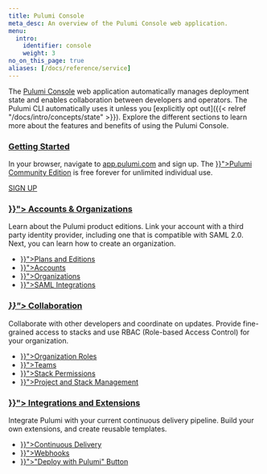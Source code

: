 ```yaml
---
title: Pulumi Console
meta_desc: An overview of the Pulumi Console web application.
menu:
  intro:
    identifier: console
    weight: 3
no_on_this_page: true
aliases: [/docs/reference/service]
---
```


The [Pulumi Console](https://app.pulumi.com) web application automatically manages deployment state and enables collaboration between developers and operators. The Pulumi CLI automatically uses it unless you [explicitly opt out]({{< relref "/docs/intro/concepts/state" >}}). Explore the different sections to learn more about the features and benefits of using the Pulumi Console.

<div class="md:flex flex-row mt-6 mb-6">
    <div class="w-1/2 border-solid border-t-2 border-gray-200">
        <h3 class="no-anchor pt-4"><a href="https://app.pulumi.com" target="_blank"><i class="fas fa-angle-right pr-2"></i> Getting Started</a></h3>
        <p>
            In your browser, navigate to <a href="https://app.pulumi.com" target="_blank">app.pulumi.com</a> and sign up. The <a href="{{< relref "/docs/intro/console/accounts-and-organizations/editions#community-edition" >}}">Pulumi Community Edition</a> is free forever
            for unlimited individual use.
        </p>
            <a class="btn btn-secondary" href="https://app.pulumi.com/signup" target="_blank">SIGN UP</a>
    </div>
    <div class="w-1/2 border-solid ml-4 border-t-2 border-gray-200">
        <h3 class="no-anchor pt-4"><a href="{{< relref "/docs/intro/console/accounts-and-organizations" >}}"><i class="fas fa-user-circle pr-2"></i> Accounts & Organizations</a></h3>
        <p>Learn about the Pulumi product editions. Link your account with a third party identity provider, including one that is compatible with SAML 2.0. Next, you can learn how to create an organization.
        <ul class="p2">
            <li><a href="{{< relref "/docs/intro/console/accounts-and-organizations/editions" >}}">Plans and Editions</a></li>
            <li><a href="{{< relref "/docs/intro/console/accounts-and-organizations/accounts" >}}">Accounts</a></li>
            <li><a href="{{< relref "/docs/intro/console/accounts-and-organizations/organizations" >}}">Organizations</a></li>
            <li><a href="{{< relref "/docs/guides/saml" >}}">SAML Integrations</a></li>
        </ul>
    </div>
</div>

<div class="md:flex flex-row mt-6 mb-6">
    <div class="w-1/2 border-solid border-t-2 border-gray-200">
        <h3 class="no-anchor pt-4"><i class="fas fa-users pr-2"><a href="{{< relref "/docs/intro/console/collaboration" >}}"></i> Collaboration</a></h3>
        <p>
            Collaborate with other developers and coordinate on updates. Provide fine-grained access to stacks and use RBAC (Role-based Access Control) for your organization.
        </p>
        <ul class="p2">
            <li><a href="{{< relref "/docs/intro/console/collaboration/organization-roles" >}}">Organization Roles</a></li>
            <li><a href="{{< relref "/docs/intro/console/collaboration/teams" >}}">Teams</a></li>
            <li><a href="{{< relref "/docs/intro/console/collaboration/stack-permissions" >}}">Stack Permissions</a></li>
            <li><a href="{{< relref "/docs/intro/console/collaboration/project-and-stack-management" >}}">Project and Stack Management</a></li>
        </ul>
    </div>
    <div class="w-1/2 border-solid ml-4 border-t-2 border-gray-200">
        <h3 class="no-anchor pt-4"><a href="{{< relref "/docs/intro/console/extensions" >}}"><i class="fab fa-connectdevelop pr-2"></i> Integrations and Extensions</a></h3>
        <p>Integrate Pulumi with your current continuous delivery pipeline. Build your own extensions, and create reusable templates.
        <ul class="p2">
            <li><a href="{{< relref "/docs/guides/continuous-delivery" >}}">Continuous Delivery</a></li>
            <li><a href="{{< relref "/docs/intro/console/extensions/webhooks" >}}">Webhooks</a></li>
            <li><a href="{{< relref "/docs/intro/console/extensions/pulumi-button" >}}">"Deploy with Pulumi" Button</a></li>
        </ul>
    </div>
</div>
